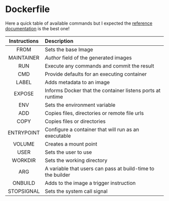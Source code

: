 # Dockerfile

Here a quick table of available commands but I expected the [reference
documentation](https://docs.docker.com/engine/reference/builder/ 
"Dockerfile documentation") is the best one!


|Instructions    |Description                                                  |
|:--------------:|:------------------------------------------------------------|
| FROM           | Sets the base Image                                         |
| MAINTAINER     | *Author* field of the generated images                      |
| RUN            | Execute any commands and commit the result                  |
| CMD            | Provide defaults for an executing container                 |
| LABEL          | Adds metadata to an image                                   |
| EXPOSE         | Informs Docker that the container listens ports at runtime  |
| ENV            | Sets the environment variable                               |
| ADD            | Copies files, directories or remote file urls               |
| COPY           | Copies files or directories                                 |
| ENTRYPOINT     | Configure a container that will run as an executable        |
| VOLUME         | Creates a mount point                                       |
| USER           | Sets the user to use                                        |
| WORKDIR        | Sets the working directory                                  |
| ARG            | A variable that users can pass at build-time to the builder |
| ONBUILD        | Adds to the image a trigger instruction                     |
| STOPSIGNAL     | Sets the system call signal                                 |

